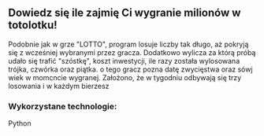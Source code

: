 ## Dowiedz się ile zajmię Ci wygranie milionów w totolotku!

Podobnie jak w grze "LOTTO", program losuje liczby tak długo, aż pokryją się z wcześniej wybranymi przez gracza. Dodatkowo wylicza za którą próbą udało się trafić "szóstkę", koszt inwestycji, ile razy została wylosowana trójka, czwórka oraz piątka. o tego gracz pozna datę zwycięstwa oraz sówj wiek w momcncie wygranej.
Założono, że w tygodniu odbywają się trzy losowania i w każdym bierzesz

### Wykorzystane technologie:
Python
